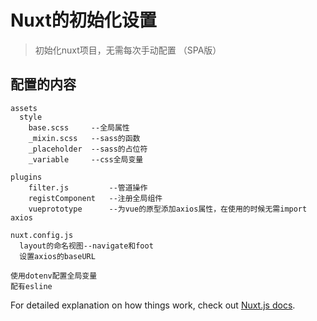 # Nuxt的初始化设置

> 初始化nuxt项目，无需每次手动配置 （SPA版）

## 配置的内容
    assets  
      style  
        base.scss     --全局属性  
        _mixin.scss   --sass的函数  
        _placeholder  --sass的占位符  
        _variable     --css全局变量
  
    plugins  
        filter.js         --管道操作  
        registComponent   --注册全局组件  
        vueprototype      --为vue的原型添加axios属性，在使用的时候无需import axios 

    nuxt.config.js  
      layout的命名视图--navigate和foot  
      设置axios的baseURL
  
    使用dotenv配置全局变量  
    配有esline  

For detailed explanation on how things work, check out [Nuxt.js docs](https://nuxtjs.org).

